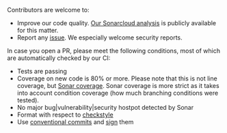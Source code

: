 Contributors are welcome to:
* Improve our code quality.
  [Our Sonarcloud analysis](https://sonarcloud.io/dashboard?id=bpartners-api) is publicly available for this matter.
* Report any [issue](https://github.com/b-partners/bpartners-api/issues).
  We especially welcome security reports.

In case you open a PR, please meet the following conditions, most of which are automatically checked by our CI:
* Tests are passing
* Coverage on new code is 80% or more.
  Please note that this is not line coverage, but [Sonar coverage](https://docs.sonarqube.org/latest/HUser-guide/metric-definitions/).
  Sonar coverage is more strict as it takes into account condition coverage (how much branching conditions were tested).
* No major bug|vulnerability|security hostpot detected by Sonar
* Format with respect to [checkstyle](./config/checkstyle)
* Use [conventional commits](https://www.conventionalcommits.org/en/v1.0.0/)
  and [sign](https://docs.github.com/en/github/authenticating-to-github/managing-commit-signature-verification/about-commit-signature-verification) them
